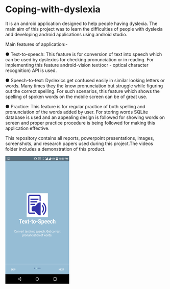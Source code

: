 # Coping-with-dyslexia

It is an android application designed to help people having dyslexia. The main aim of this project was to learn the difficulties of people with dyslexia and developing android applications using android studio.

Main features of application:-

  ● Text-to-speech: This feature is for conversion of text into speech which can be used by dyslexics for checking pronunciation or in reading. For implementing       this feature android-vision text(ocr - optical character recognition) API is used.
  
  ● Speech-to-text: Dyslexics get confused easily in similar looking letters or words. Many times they the know pronunciation but struggle while figuring
  out the correct spelling. For such scenarios, this feature which shows the spelling of spoken words on the mobile screen can be of great use.
  
  ● Practice: This feature is for regular practice of both spelling and pronunciation of the words added by user. For storing words SQLite database is used and an     appealing design is followed for showing words on screen and proper practice procedure is being followed for making this
  application effective.

This repository contains all reports, powerpoint presentations, images, screenshots, and research papers used during this project.The videos folder includes a demonstration of this product.

<img src="https://github.com/jagriti04/Coping-with-dyslexia/blob/master/Images/Screenshot_2018-07-24-22-50-51.png " width="200" height="400" />
